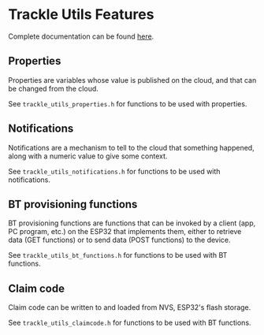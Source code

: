 # Trackle Utils Features

Complete documentation can be found [here](https://trackle-iot.github.io/trackle-utils-esp-idf/).

## Properties

Properties are variables whose value is published on the cloud, and that can be changed from the cloud.

See ```trackle_utils_properties.h``` for functions to be used with properties.

## Notifications

Notifications are a mechanism to tell to the cloud that something happened, along with a numeric value to give some context.

See ```trackle_utils_notifications.h``` for functions to be used with notifications.

## BT provisioning functions

BT provisioning functions are functions that can be invoked by a client (app, PC program, etc.) on the ESP32 that implements them, either to retrieve data (GET functions) or to send data (POST functions) to the device.

See ```trackle_utils_bt_functions.h``` for functions to be used with BT functions.

## Claim code

Claim code can be written to and loaded from NVS, ESP32's flash storage.

See ```trackle_utils_claimcode.h``` for functions to be used with BT functions.
